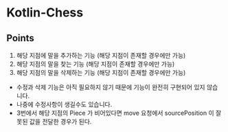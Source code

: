# Kotlin-Chess

## Points
1. 해당 지점에 말을 추가하는 기능 (해당 지점이 존재할 경우에만 가능)
2. 해당 지점의 말을 찾는 기능 (해당 지점이 존재할 경우에만 가능)
3. 해당 지점의 말을 삭제하는 기능 (해당 지점이 존재할 경우에만 가능)
   
* 수정과 삭제 기능은 아직 필요하지 않기 때문에 기능이 완전히 구현되어 있지 않습니다.
* 나중에 수정사항이 생길수도 있습니다.
* 3번에서 해당 지점의 Piece 가 비어있다면 move 요청에서 sourcePosition 이 잘못된
값을 전달한 경우가 된다.
